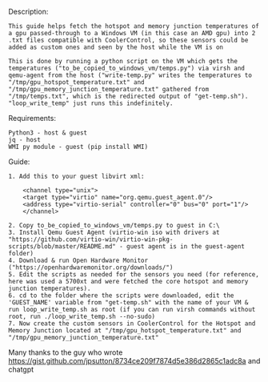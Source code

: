 Description:

    This guide helps fetch the hotspot and memory junction temperatures of a gpu passed-through to a Windows VM (in this case an AMD gpu) into 2 .txt files compatible with CoolerControl, so these sensors could be added as custom ones and seen by the host while the VM is on

    This is done by running a python script on the VM which gets the temperatures ("to_be_copied_to_windows_vm/temps.py") via virsh and qemu-agent from the host ("write-temp.py" writes the temperatures to "/tmp/gpu_hotspot_temperature.txt" and "/tmp/gpu_memory_junction_temperature.txt" gathered from "/tmp/temps.txt", which is the redirected output of "get-temp.sh"). "loop_write_temp" just runs this indefinitely.

Requirements:

    Python3 - host & guest
    jq - host
    WMI py module - guest (pip install WMI)

Guide:

    1. Add this to your guest libvirt xml:

        <channel type="unix">
        <target type="virtio" name="org.qemu.guest_agent.0"/>
        <address type="virtio-serial" controller="0" bus="0" port="1"/>
        </channel>

    2. Copy to_be_copied_to_windows_vm/temps.py to guest in C:\
    3. Install Qemu Guest Agent (virtio-win iso with drivers at "https://github.com/virtio-win/virtio-win-pkg-scripts/blob/master/README.md" - guest agent is in the guest-agent folder)
    4. Download & run Open Hardware Monitor ("https://openhardwaremonitor.org/downloads/")
    5. Edit the scripts as needed for the sensors you need (for reference, here was used a 5700xt and were fetched the core hotspot and memory junction temperatures).
    6. cd to the folder where the scripts were downloaded, edit the 'GUEST_NAME' variable from "get-temp.sh" with the name of your VM & run loop_write_temp.sh as root (if you can run virsh commands without root, run ./loop_write_temp.sh --no-sudo)
    7. Now create the custom sensors in CoolerControl for the Hotspot and Memory Junction located at "/tmp/gpu_hotspot_temperature.txt" and "/tmp/gpu_memory_junction_temperature.txt"

Many thanks to the guy who wrote https://gist.github.com/jpsutton/8734ce209f7874d5e386d2865c1adc8a and chatgpt
